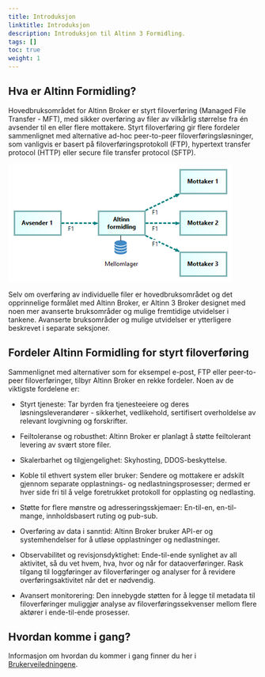```yaml
---
title: Introduksjon
linktitle: Introduksjon
description: Introduksjon til Altinn 3 Formidling.
tags: []
toc: true
weight: 1
---
```


## Hva er Altinn Formidling?


Hovedbruksområdet for Altinn Broker er styrt filoverføring (Managed File Transfer - MFT), 
med sikker overføring av filer av vilkårlig størrelse 
fra én avsender til en eller flere mottakere. 
Styrt filoverføring gir flere fordeler sammenlignet med alternative 
ad-hoc peer-to-peer filoverføringsløsninger, 
som vanligvis er basert på filoverføringsprotokoll (FTP), 
hypertext transfer protocol (HTTP) eller secure file transfer protocol (SFTP).


![Hovedbruksområdet til Altinn Broker illustrert](./broker-pattern-1-n.nb.png "Hovedbruksområdet til  Altinn Broker illustrert: Fil F1 formidles fra en avsender til en eller flere mottakere via mellomlagring i Altinn Formidling (Broker).")

Selv om overføring av individuelle filer er hovedbruksområdet 
og det opprinnelige formålet med Altinn Broker, 
er Altinn 3 Broker designet med noen mer avanserte bruksområder 
og mulige fremtidige utvidelser i tankene. 
Avanserte bruksområder og mulige utvidelser er ytterligere beskrevet i separate seksjoner.


## Fordeler Altinn Formidling for styrt filoverføring

Sammenlignet med alternativer som for eksempel e-post, FTP eller peer-to-peer filoverføringer, 
tilbyr Altinn Broker en rekke fordeler. 
Noen av de viktigste fordelene er:

- Styrt tjeneste: Tar byrden fra tjenesteeiere og deres løsningsleverandører - sikkerhet, vedlikehold, sertifisert overholdelse av relevant lovgivning og forskrifter.

- Feiltoleranse og robusthet: Altinn Broker er planlagt å støtte feiltolerant levering av svært store filer.

- Skalerbarhet og tilgjengelighet: Skyhosting, DDOS-beskyttelse.

- Koble til ethvert system eller bruker: Sendere og mottakere er adskilt gjennom separate opplastnings- og nedlastningsprosesser; dermed er hver side fri til å velge foretrukket protokoll for opplasting og nedlasting.

- Støtte for flere mønstre og adresseringsskjemaer: En-til-en, en-til-mange, innholdsbasert ruting og pub-sub.

- Overføring av data i sanntid: Altinn Broker bruker API-er og systemhendelser for å utløse opplastninger og nedlastninger.

- Observabilitet og revisjonsdyktighet: Ende-til-ende synlighet av all aktivitet, så du vet hvem, hva, hvor og når for dataoverføringer. Rask tilgang til loggføringer av filoverføringer og analyser for å revidere overføringsaktivitet når det er nødvendig.

- Avansert monitorering: Den innebygde støtten for å legge til metadata til filoverføringer muliggjør analyse av filoverføringssekvenser mellom flere aktører i ende-til-ende prosesser.

## Hvordan komme i gang?

Informasjon om hvordan du kommer i gang finner du her i [Brukerveiledningene](../guides/).
